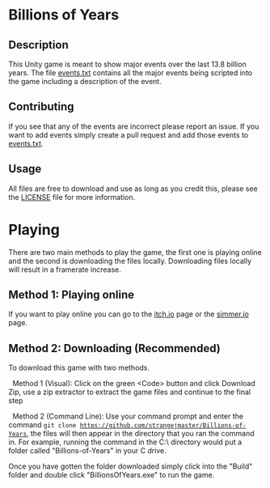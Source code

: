 # Billions of Years
## Description
This Unity game is meant to show major events over the last 13.8 billion years. 
The file [events.txt](events.txt) contains all the major events being scripted into the game including a description of the event.

## Contributing
If you see that any of the events are incorrect please report an issue. 
If you want to add events simply create a pull request and add those events to [events.txt](events.txt).

## Usage
All files are free to download and use as long as you credit this, please see the [LICENSE](LICENSE) file for more information.

# Playing
There are two main methods to play the game, the first one is playing online and the second is downloading the files locally. Downloading files locally will result in a framerate increase.

## Method 1: Playing online
If you want to play online you can go to the [itch.io](https://strangejmaster.itch.io/billions-of-years) page or the [simmer.io](https://simmer.io/@strangejmaster/billions-of-years) page.

## Method 2: Downloading (Recommended)
To download this game with two methods.

&nbsp;&nbsp;Method 1 (Visual): Click on the green \<Code\> button and click Download Zip, use a zip extractor to extract the game files and continue to the final step

&nbsp;&nbsp;Method 2 (Command Line): Use your command prompt and enter the command <code>git clone https://github.com/strangejmaster/Billions-of-Years</code>, the files will then appear in the directory that you ran the command in. For example, running the command in the C:\ directory would put a folder called "Billions-of-Years" in your C drive.

Once you have gotten the folder downloaded simply click into the "Build" folder and double click "BillionsOfYears.exe" to run the game.
